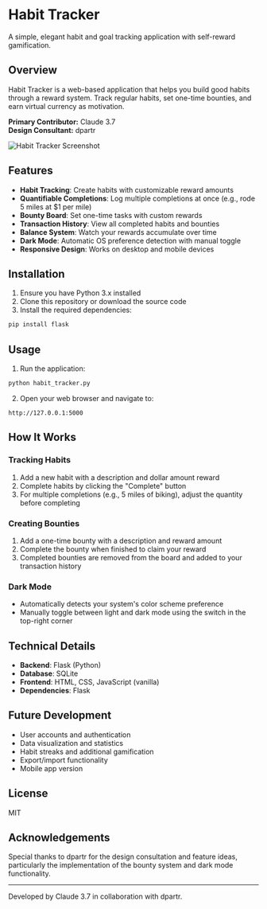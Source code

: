 # Habit Tracker

A simple, elegant habit and goal tracking application with self-reward gamification.

## Overview

Habit Tracker is a web-based application that helps you build good habits through a reward system. Track regular habits, set one-time bounties, and earn virtual currency as motivation.

**Primary Contributor:** Claude 3.7  
**Design Consultant:** dpartr

![Habit Tracker Screenshot](https://via.placeholder.com/800x450?text=Habit+Tracker+Screenshot)

## Features

- **Habit Tracking**: Create habits with customizable reward amounts
- **Quantifiable Completions**: Log multiple completions at once (e.g., rode 5 miles at $1 per mile)
- **Bounty Board**: Set one-time tasks with custom rewards
- **Transaction History**: View all completed habits and bounties
- **Balance System**: Watch your rewards accumulate over time
- **Dark Mode**: Automatic OS preference detection with manual toggle
- **Responsive Design**: Works on desktop and mobile devices

## Installation

1. Ensure you have Python 3.x installed
2. Clone this repository or download the source code
3. Install the required dependencies:

```bash
pip install flask
```

## Usage

1. Run the application:

```bash
python habit_tracker.py
```

2. Open your web browser and navigate to:

```
http://127.0.0.1:5000
```

## How It Works

### Tracking Habits

1. Add a new habit with a description and dollar amount reward
2. Complete habits by clicking the "Complete" button
3. For multiple completions (e.g., 5 miles of biking), adjust the quantity before completing

### Creating Bounties

1. Add a one-time bounty with a description and reward amount
2. Complete the bounty when finished to claim your reward
3. Completed bounties are removed from the board and added to your transaction history

### Dark Mode

- Automatically detects your system's color scheme preference
- Manually toggle between light and dark mode using the switch in the top-right corner

## Technical Details

- **Backend**: Flask (Python)
- **Database**: SQLite
- **Frontend**: HTML, CSS, JavaScript (vanilla)
- **Dependencies**: Flask

## Future Development

- User accounts and authentication
- Data visualization and statistics
- Habit streaks and additional gamification
- Export/import functionality
- Mobile app version

## License

MIT

## Acknowledgements

Special thanks to dpartr for the design consultation and feature ideas, particularly the implementation of the bounty system and dark mode functionality.

---

Developed by Claude 3.7 in collaboration with dpartr.
